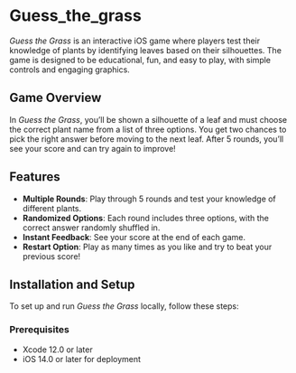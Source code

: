 # Guess_the_grass
*Guess the Grass* is an interactive iOS game where players test their knowledge of plants by identifying leaves based on their silhouettes. The game is designed to be educational, fun, and easy to play, with simple controls and engaging graphics.

## Game Overview
In *Guess the Grass*, you’ll be shown a silhouette of a leaf and must choose the correct plant name from a list of three options. You get two chances to pick the right answer before moving to the next leaf. After 5 rounds, you’ll see your score and can try again to improve!

## Features
- **Multiple Rounds**: Play through 5 rounds and test your knowledge of different plants.
- **Randomized Options**: Each round includes three options, with the correct answer randomly shuffled in.
- **Instant Feedback**: See your score at the end of each game.
- **Restart Option**: Play as many times as you like and try to beat your previous score!

## Installation and Setup
To set up and run *Guess the Grass* locally, follow these steps:

### Prerequisites
- Xcode 12.0 or later
- iOS 14.0 or later for deployment
